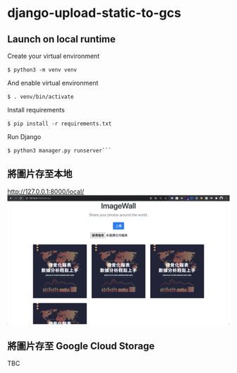 # django-upload-static-to-gcs

## Launch on local runtime
Create your virtual environment
```
$ python3 -m venv venv
```

And enable virtual environment
```
$ . venv/bin/activate
```

Install requirements
```
$ pip install -r requirements.txt 
```

Run Django
```
$ python3 manager.py runserver```
```


## 將圖片存至本地
http://127.0.0.1:8000/local/
<img src="https://github.com/hsuanchi/django-upload-static-to-gcs/blob/main/doc/local_image.jpg">

## 將圖片存至 Google Cloud Storage
TBC 
